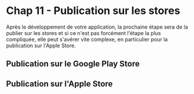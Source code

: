 # Chap 11 - Publication sur les stores

Après le développement de votre application, la prochaine étape sera de la publier sur les stores et si ce n'est pas forcément l'étape la plus compliquée, elle peut s'avérer vite complexe, en particulier pour la publication sur l'Apple Store.



## Publication sur le Google Play Store



## Publication sur l'Apple Store



